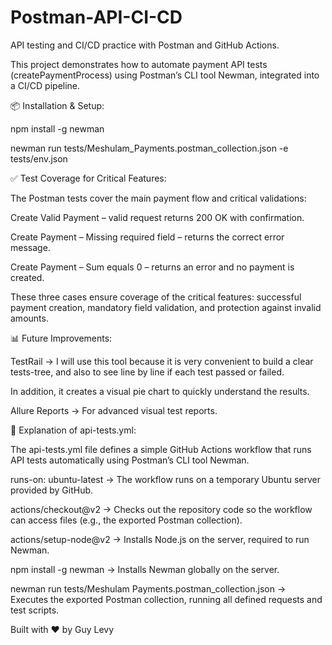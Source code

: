 # Postman-API-CI-CD
API testing and CI/CD practice with Postman and GitHub Actions.  

This project demonstrates how to automate payment API tests (createPaymentProcess) using Postman’s CLI tool Newman, integrated into a CI/CD pipeline.

📦 Installation & Setup:

npm install -g newman

newman run tests/Meshulam_Payments.postman_collection.json -e tests/env.json

✅ Test Coverage for Critical Features:

The Postman tests cover the main payment flow and critical validations:

Create Valid Payment – valid request returns 200 OK with confirmation.

Create Payment – Missing required field – returns the correct error message.

Create Payment – Sum equals 0 – returns an error and no payment is created.

These three cases ensure coverage of the critical features: successful payment creation, mandatory field validation, and protection against invalid amounts.

📊 Future Improvements:

TestRail → I will use this tool because it is very convenient to build a clear tests-tree, and also to see line by line if each test passed or failed.

In addition, it creates a visual pie chart to quickly understand the results. 

Allure Reports → For advanced visual test reports.

📝 Explanation of api-tests.yml:

The api-tests.yml file defines a simple GitHub Actions workflow that runs API tests automatically using Postman’s CLI tool Newman.

runs-on: ubuntu-latest → The workflow runs on a temporary Ubuntu server provided by GitHub.

actions/checkout@v2 → Checks out the repository code so the workflow can access files (e.g., the exported Postman collection).

actions/setup-node@v2 → Installs Node.js on the server, required to run Newman.

npm install -g newman → Installs Newman globally on the server.

newman run tests/Meshulam Payments.postman_collection.json → Executes the exported Postman collection, running all defined requests and test scripts.


Built with ❤️ by Guy Levy
